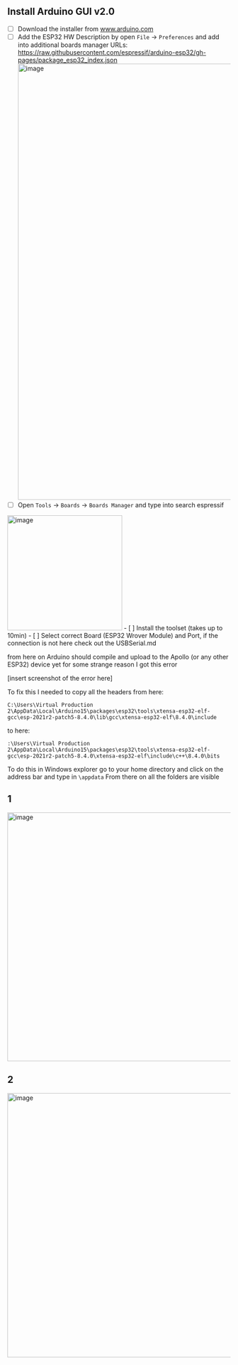 ## Install Arduino GUI v2.0

- [ ] Download the installer from www.arduino.com
- [ ] Add the ESP32 HW Description by open `File` -> `Preferences` and add into additional boards manager URLs: https://raw.githubusercontent.com/espressif/arduino-esp32/gh-pages/package_esp32_index.json<img width="982" alt="image" src="https://github.com/digitalsputnik/ApolloHardware/assets/37544886/5657fce7-1a58-4c83-8b3b-cd56f81d641f">
- [ ] Open `Tools` -> `Boards` -> `Boards Manager` and type into search espressif
<img width="259" alt="image" src="https://github.com/KKallas/ApolloFirmware/assets/37544886/72d32b76-14c0-4d38-a7a0-9b3feb25b7fa">
- [ ] Install the toolset (takes up to 10min)
- [ ] Select correct Board (ESP32 Wrover Module) and Port, if the connection is not here check out the USBSerial.md


from here on Arduino should compile and upload to the Apollo (or any other ESP32) device
yet for some strange reason I got this error

[insert screenshot of the error here]

To fix this I needed to copy all the headers from here:
```
C:\Users\Virtual Production 2\AppData\Local\Arduino15\packages\esp32\tools\xtensa-esp32-elf-gcc\esp-2021r2-patch5-8.4.0\lib\gcc\xtensa-esp32-elf\8.4.0\include
```
to here:
```
:\Users\Virtual Production 2\AppData\Local\Arduino15\packages\esp32\tools\xtensa-esp32-elf-gcc\esp-2021r2-patch5-8.4.0\xtensa-esp32-elf\include\c++\8.4.0\bits
```

To do this in Windows explorer go to your home directory and click on the address bar and type in `\appdata`
From there on all the folders are visible
## 1
<img width="560" alt="image" src="https://github.com/KKallas/ApolloFirmware/assets/37544886/88de9989-2541-4f74-b4a0-dbe03fd5acf7">

## 2
<img width="595" alt="image" src="https://github.com/KKallas/ApolloFirmware/assets/37544886/f8e637bc-f66e-42da-8a41-33823760c5f9">


